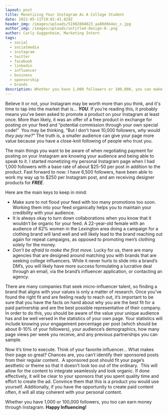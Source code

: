 ```yaml
---
layout: post
title: Monetizing Your Instagram As A College Student
date: 2022-05-11T19:01:41.829Z
header_img: /images/uploads/51982804823_aa80d6b4ec_c.jpg
author_img: /images/uploads/untitled-design-8-.png
author: Carly Guggenheim, Marketing Intern
tags:
  - social
  - socialmedia
  - instagram
  - twitter
  - facebook
  - linkedin
  - influencer
  - business
  - sponsorship
  - brands
description: Whether you have 1,000 followers or 100,000, you can make money on Instagram.
---
```

Believe it or not, your Instagram may be worth more than you think, and it's time to tap into the market that is… ***YOU***. If you’re reading this, it probably means you’ve been asked to promote a product on your Instagram at least once. More than likely, it was an offer of a free product in exchange for posting on your feed and “potential commission through your own special code!”  You may be thinking, “But I don’t have 10,000 followers, *why would they pay me?*” The truth is, a smaller audience can give your page more value because you have a close-knit following of people who trust you. 

The main things you want to be aware of when negotiating payment for posting on your Instagram are knowing your audience and being able to speak to it. I started monetizing my personal Instagram page when I had 1,000 followers with a base rate of about $25-50 per post in addition to the product. Fast forward to now: I have 6,500 followers, have been able to work my way up to $250 per Instagram post, and am receiving designer products for ***FREE***. 



Here are the main keys to keep in mind:

* Make sure to not flood your feed with too many promotions too soon. Working them into your feed organically helps you to maintain your credibility with your audience. 
* It is always okay to turn down collaborations when you know that it wouldn’t be organic for your feed. A 22-year-old female with an audience of 62% women in the Lexington area doing a campaign for a clothing brand will land well and will likely lead to the brand reaching out again for repeat campaigns, as opposed to promoting men’s clothing solely for the money. 
* *Don’t be afraid to make the first move.* Lucky for us, there are many agencies that are designed around matching you with brands that are seeking college influencers. While it never hurts to slide into a brand’s DM’s, you will likely have more success formulating a lucrative deal through an email, via the brand’s influencer application, or contacting an agency. 



There are many companies that seek micro-influencer talent, so finding a brand that aligns with your values is only a matter of research. Once you’ve found the right fit and are feeling ready to reach out, it’s important to be sure that you have the facts on hand about why you are the best fit for a paid partnership and are the best possible representative of their company. In order to do this, you should be aware of the value your unique audience has and be well versed in the statistics of your own page. Your statistics will include knowing your engagement percentage per post (which should be about 8-10% of your followers), your audience’s demographics, how many page views per week you receive, and any previous partnerships you can sample.



Now it’s time to execute. Think of your favorite influencer… What makes their page so great? Chances are, you can’t identify their sponsored posts from their regular content.  A sponsored post should fit your page’s aesthetic or theme so that it doesn’t look too out of the ordinary.  This will allow for the content to integrate seamlessly and look organic. If done effectively, it will be clear to your sponsors that you spent quality time and effort to create the ad. Convince them that this is a product you would use yourself. Additionally, if you have the opportunity to create paid content often, it will all stay coherent with your personal content. 

Whether you have 1,000 or 100,000 followers, you too can earn money through Instagram. **Happy Influencing!**